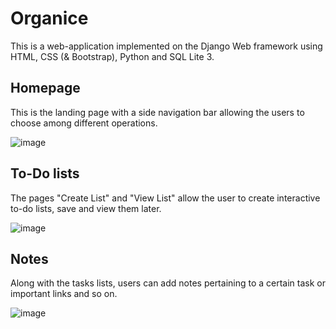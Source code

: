# Organice
This is a web-application implemented on the Django Web framework using HTML, CSS (& Bootstrap), Python and SQL Lite 3. 
## Homepage
This is the landing page with a side navigation bar allowing the users to choose among different operations. 

![image](https://github.com/geee28/Organice-Web/assets/83246649/1287214b-5ad4-43d4-9a09-fabab3277e52)

## To-Do lists
The pages "Create List" and "View List" allow the user to create interactive to-do lists, save and view them later. 

![image](https://github.com/geee28/Organice-Web/assets/83246649/78c07887-f9de-44af-8252-b5a710515560)

## Notes
Along with the tasks lists, users can add notes pertaining to a certain task or important links and so on. 

![image](https://github.com/geee28/Organice-Web/assets/83246649/43bb588c-fd5e-47f6-a0bb-b5bd91f2ef70)
